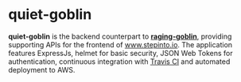 # quiet-goblin

<!--- bit --->
__quiet-goblin__ is the backend counterpart to [__raging-goblin__](https://github.com/adamfitzpatrick/raging-goblin),
providing supporting APIs for the frontend of www.stepinto.io.  The application features ExpressJs,
helmet for basic security, JSON Web Tokens for authentication, continuous integration with [Travis CI](https://travis-ci.com)
and automated deployment to AWS.
<!--- /bit --->

